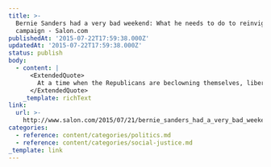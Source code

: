 ```yaml
---
title: >-
  Bernie Sanders had a very bad weekend: What he needs to do to reinvigorate his
  campaign - Salon.com
publishedAt: '2015-07-22T17:59:38.000Z'
updatedAt: '2015-07-22T17:59:38.000Z'
status: publish
body:
  - content: |
      <ExtendedQuote>
        At a time when the Republicans are beclowning themselves, liberal Democrats need only to remain cohesive and even-keeled while the right hangs itself politically. But when it appears as if even the most liberal of the Democratic candidates are out of touch with African-American activists, and when it appears as if the progressive base is caught in the throes of in-fighting, it exposes political weaknesses to be exploited.
      </ExtendedQuote>
    _template: richText
link:
  url: >-
    http://www.salon.com/2015/07/21/bernie_sanders_had_a_very_bad_weekend_what_he_needs_to_do_to_reinvigorate_his_campaign/
categories:
  - reference: content/categories/politics.md
  - reference: content/categories/social-justice.md
_template: link
---
```



